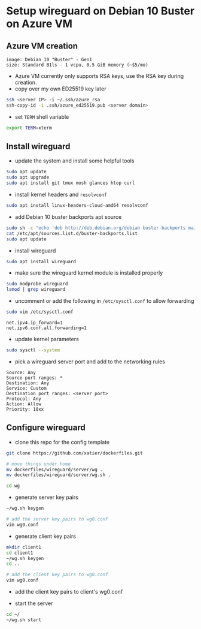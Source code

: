 # Setup wireguard on Debian 10 Buster on Azure VM

## Azure VM creation

```text
image: Debian 10 "Buster" - Gen1
size: Standard B1ls - 1 vcpu, 0.5 GiB memory (~$5/mo)
```

- Azure VM currently only supports RSA keys, use the RSA key during creation.
- copy over my own ED25519 key later

```bash
ssh <server IP> -i ~/.ssh/azure_rsa
ssh-copy-id -i .ssh/azure_ed25519.pub <server domain>
```

- set `TERM` shell variable

```bash
export TERM=xterm
```

## Install wireguard

- update the system and install some helpful tools

```bash
sudo apt update
sudo apt upgrade
sudo apt install git tmux mosh glances htop curl
```

- install kernel headers and `resolvconf`

```bash
sudo apt install linux-headers-cloud-amd64 resolvconf
```

- add Debian 10 buster backports apt source

```bash
sudo sh -c "echo 'deb http://deb.debian.org/debian buster-backports main contrib non-free' > /etc/apt/sources.list.d/buster-backports.list"
cat /etc/apt/sources.list.d/buster-backports.list
sudo apt update
```

- install wireguard

```bash
sudo apt install wireguard
```

- make sure the wireguard kernel module is installed properly

```bash
sudo modprobe wireguard
lsmod | grep wireguard
```

- uncomment or add the following in `/etc/sysctl.conf` to allow forwarding

```bash
sudo vim /etc/sysctl.conf
```

```text
net.ipv4.ip_forward=1
net.ipv6.conf.all.forwarding=1
```

- update kernel parameters

```bash
sudo sysctl --system
```

- pick a wireguard server port and add to the networking rules

```text
Source: Any
Source port ranges: *
Destination: Any
Service: Custom
Destination port ranges: <server port>
Protocol: Any
Action: Allow
Priority: 10xx
```

## Configure wireguard

- clone this repo for the config template

```bash
git clone https://github.com/xatier/dockerfiles.git

# move things under home
mv dockerfiles/wireguard/server/wg .
mv dockerfiles/wireguard/server/wg.sh .

cd wg
```

- generate server key pairs

```bash
~/wg.sh keygen

# add the server key pairs to wg0.conf
vim wg0.conf
```

- generate client key pairs

```bash
mkdir client1
cd client1
~/wg.sh keygen
cd ..

# add the client key pairs to wg0.conf
vim wg0.conf
```

- add the client key pairs to client's wg0.conf

- start the server

```bash
cd ~/
~/wg.sh start
```
